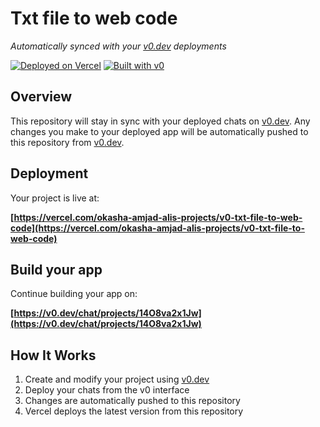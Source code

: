 # Txt file to web code

*Automatically synced with your [v0.dev](https://v0.dev) deployments*

[![Deployed on Vercel](https://img.shields.io/badge/Deployed%20on-Vercel-black?style=for-the-badge&logo=vercel)](https://vercel.com/okasha-amjad-alis-projects/v0-txt-file-to-web-code)
[![Built with v0](https://img.shields.io/badge/Built%20with-v0.dev-black?style=for-the-badge)](https://v0.dev/chat/projects/14O8va2x1Jw)

## Overview

This repository will stay in sync with your deployed chats on [v0.dev](https://v0.dev).
Any changes you make to your deployed app will be automatically pushed to this repository from [v0.dev](https://v0.dev).

## Deployment

Your project is live at:

**[https://vercel.com/okasha-amjad-alis-projects/v0-txt-file-to-web-code](https://vercel.com/okasha-amjad-alis-projects/v0-txt-file-to-web-code)**

## Build your app

Continue building your app on:

**[https://v0.dev/chat/projects/14O8va2x1Jw](https://v0.dev/chat/projects/14O8va2x1Jw)**

## How It Works

1. Create and modify your project using [v0.dev](https://v0.dev)
2. Deploy your chats from the v0 interface
3. Changes are automatically pushed to this repository
4. Vercel deploys the latest version from this repository

